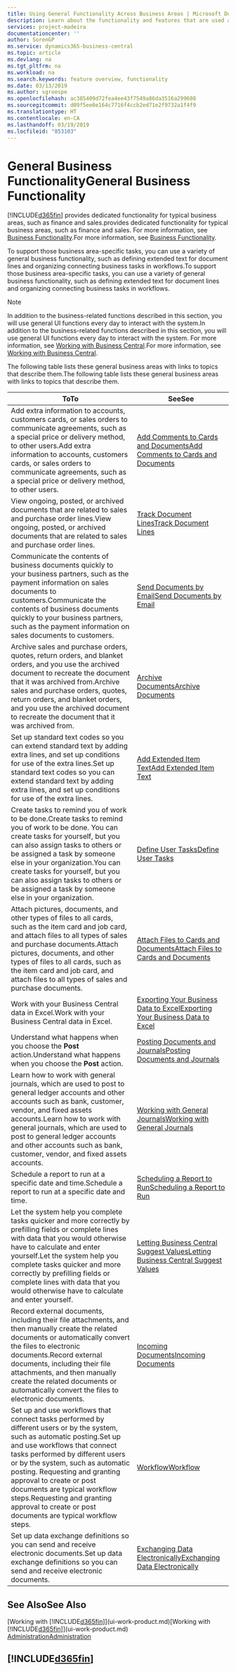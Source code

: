 ```yaml
---
title: Using General Functionality Across Business Areas | Microsoft Docs
description: Learn about the functionality and features that are used across business areas in Business Central .
services: project-madeira
documentationcenter: ''
author: SorenGP
ms.service: dynamics365-business-central
ms.topic: article
ms.devlang: na
ms.tgt_pltfrm: na
ms.workload: na
ms.search.keywords: feature overview, functionality
ms.date: 03/13/2019
ms.author: sgroespe
ms.openlocfilehash: ac385409d72fea4ee43f7549a86da3516a299608
ms.sourcegitcommit: d09f5ee0e164c7716f4ccb2ed71e2f9732a1f4f9
ms.translationtype: HT
ms.contentlocale: en-CA
ms.lasthandoff: 03/19/2019
ms.locfileid: "853103"
---
```

# <a name="general-business-functionality"></a><span data-ttu-id="daa14-103">General Business Functionality</span><span class="sxs-lookup"><span data-stu-id="daa14-103">General Business Functionality</span></span>
[!INCLUDE[d365fin](includes/d365fin_md.md)] <span data-ttu-id="daa14-104">provides dedicated functionality for typical business areas, such as finance and sales.</span><span class="sxs-lookup"><span data-stu-id="daa14-104">provides dedicated functionality for typical business areas, such as finance and sales.</span></span> <span data-ttu-id="daa14-105">For more information, see [Business Functionality](across-business-functionality.md).</span><span class="sxs-lookup"><span data-stu-id="daa14-105">For more information, see [Business Functionality](across-business-functionality.md).</span></span>

<span data-ttu-id="daa14-106">To support those business area-specific tasks, you can use a variety of general business functionality, such as defining extended text for document lines and organizing connecting business tasks in workflows.</span><span class="sxs-lookup"><span data-stu-id="daa14-106">To support those business area-specific tasks, you can use a variety of general business functionality, such as defining extended text for document lines and organizing connecting business tasks in workflows.</span></span>

> [!NOTE]
> <span data-ttu-id="daa14-107">In addition to the business-related functions described in this section, you will use general UI functions every day to interact with the system.</span><span class="sxs-lookup"><span data-stu-id="daa14-107">In addition to the business-related functions described in this section, you will use general UI functions every day to interact with the system.</span></span> <span data-ttu-id="daa14-108">For more information, see [Working with Business Central](ui-work-product.md).</span><span class="sxs-lookup"><span data-stu-id="daa14-108">For more information, see [Working with Business Central](ui-work-product.md).</span></span>

<span data-ttu-id="daa14-109">The following table lists these general business areas with links to topics that describe them.</span><span class="sxs-lookup"><span data-stu-id="daa14-109">The following table lists these general business areas with links to topics that describe them.</span></span>

| <span data-ttu-id="daa14-110">To</span><span class="sxs-lookup"><span data-stu-id="daa14-110">To</span></span> | <span data-ttu-id="daa14-111">See</span><span class="sxs-lookup"><span data-stu-id="daa14-111">See</span></span> |
| --- | --- |
|<span data-ttu-id="daa14-112">Add extra information to accounts, customers cards, or sales orders to communicate agreements, such as a special price or delivery method, to other users.</span><span class="sxs-lookup"><span data-stu-id="daa14-112">Add extra information to accounts, customers cards, or sales orders to communicate agreements, such as a special price or delivery method, to other users.</span></span>|[<span data-ttu-id="daa14-113">Add Comments to Cards and Documents</span><span class="sxs-lookup"><span data-stu-id="daa14-113">Add Comments to Cards and Documents</span></span>](across-how-use-comments.md)|
|<span data-ttu-id="daa14-114">View ongoing, posted, or archived documents that are related to sales and purchase order lines.</span><span class="sxs-lookup"><span data-stu-id="daa14-114">View ongoing, posted, or archived documents that are related to sales and purchase order lines.</span></span>|[<span data-ttu-id="daa14-115">Track Document Lines</span><span class="sxs-lookup"><span data-stu-id="daa14-115">Track Document Lines</span></span>](across-how-to-track-document-lines.md)|
| <span data-ttu-id="daa14-116">Communicate the contents of business documents quickly to your business partners, such as the payment information on sales documents to customers.</span><span class="sxs-lookup"><span data-stu-id="daa14-116">Communicate the contents of business documents quickly to your business partners, such as the payment information on sales documents to customers.</span></span> |[<span data-ttu-id="daa14-117">Send Documents by Email</span><span class="sxs-lookup"><span data-stu-id="daa14-117">Send Documents by Email</span></span>](ui-how-send-documents-email.md) |
|<span data-ttu-id="daa14-118">Archive sales and purchase orders, quotes, return orders, and blanket orders, and you use the archived document to recreate the document that it was archived from.</span><span class="sxs-lookup"><span data-stu-id="daa14-118">Archive sales and purchase orders, quotes, return orders, and blanket orders, and you use the archived document to recreate the document that it was archived from.</span></span>|[<span data-ttu-id="daa14-119">Archive Documents</span><span class="sxs-lookup"><span data-stu-id="daa14-119">Archive Documents</span></span>](across-how-to-archive-documents.md)|
| <span data-ttu-id="daa14-120">Set up standard text codes so you can extend standard text by adding extra lines, and set up conditions for use of the extra lines.</span><span class="sxs-lookup"><span data-stu-id="daa14-120">Set up standard text codes so you can extend standard text by adding extra lines, and set up conditions for use of the extra lines.</span></span> |[<span data-ttu-id="daa14-121">Add Extended Item Text</span><span class="sxs-lookup"><span data-stu-id="daa14-121">Add Extended Item Text</span></span>](ui-how-define-ext-text.md) |
|<span data-ttu-id="daa14-122">Create tasks to remind you of work to be done.</span><span class="sxs-lookup"><span data-stu-id="daa14-122">Create tasks to remind you of work to be done.</span></span> <span data-ttu-id="daa14-123">You can create tasks for yourself, but you can also assign tasks to others or be assigned a task by someone else in your organization.</span><span class="sxs-lookup"><span data-stu-id="daa14-123">You can create tasks for yourself, but you can also assign tasks to others or be assigned a task by someone else in your organization.</span></span>|[<span data-ttu-id="daa14-124">Define User Tasks</span><span class="sxs-lookup"><span data-stu-id="daa14-124">Define User Tasks</span></span>](across-user-tasks.md)|
|<span data-ttu-id="daa14-125">Attach pictures, documents, and other types of files to all cards, such as the item card and job card, and attach files to all types of sales and purchase documents.</span><span class="sxs-lookup"><span data-stu-id="daa14-125">Attach pictures, documents, and other types of files to all cards, such as the item card and job card, and attach files to all types of sales and purchase documents.</span></span>|[<span data-ttu-id="daa14-126">Attach Files to Cards and Documents</span><span class="sxs-lookup"><span data-stu-id="daa14-126">Attach Files to Cards and Documents</span></span>](across-attach-document-master-data.md)|
|<span data-ttu-id="daa14-127">Work with your Business Central data in Excel.</span><span class="sxs-lookup"><span data-stu-id="daa14-127">Work with your Business Central data in Excel.</span></span>|[<span data-ttu-id="daa14-128">Exporting Your Business Data to Excel</span><span class="sxs-lookup"><span data-stu-id="daa14-128">Exporting Your Business Data to Excel</span></span>](about-export-data.md)|
|<span data-ttu-id="daa14-129">Understand what happens when you choose the **Post** action.</span><span class="sxs-lookup"><span data-stu-id="daa14-129">Understand what happens when you choose the **Post** action.</span></span>|[<span data-ttu-id="daa14-130">Posting Documents and Journals</span><span class="sxs-lookup"><span data-stu-id="daa14-130">Posting Documents and Journals</span></span>](ui-post-documents-journals.md)|
|<span data-ttu-id="daa14-131">Learn how to work with general journals, which are used to post to general ledger accounts and other accounts such as bank, customer, vendor, and fixed assets accounts.</span><span class="sxs-lookup"><span data-stu-id="daa14-131">Learn how to work with general journals, which are used to post to general ledger accounts and other accounts such as bank, customer, vendor, and fixed assets accounts.</span></span> |[<span data-ttu-id="daa14-132">Working with General Journals</span><span class="sxs-lookup"><span data-stu-id="daa14-132">Working with General Journals</span></span>](ui-work-general-journals.md) |
| <span data-ttu-id="daa14-133">Schedule a report to run at a specific date and time.</span><span class="sxs-lookup"><span data-stu-id="daa14-133">Schedule a report to run at a specific date and time.</span></span> |[<span data-ttu-id="daa14-134">Scheduling a Report to Run</span><span class="sxs-lookup"><span data-stu-id="daa14-134">Scheduling a Report to Run</span></span>](ui-work-report.md#ScheduleReport) |
|<span data-ttu-id="daa14-135">Let the system help you complete tasks quicker and more correctly by prefilling fields or complete lines with data that you would otherwise have to calculate and enter yourself.</span><span class="sxs-lookup"><span data-stu-id="daa14-135">Let the system help you complete tasks quicker and more correctly by prefilling fields or complete lines with data that you would otherwise have to calculate and enter yourself.</span></span>|[<span data-ttu-id="daa14-136">Letting Business Central Suggest Values</span><span class="sxs-lookup"><span data-stu-id="daa14-136">Letting Business Central Suggest Values</span></span>](ui-let-system-suggest-values.md)|
|<span data-ttu-id="daa14-137">Record external documents, including their file attachments, and then manually create the related documents or automatically convert the files to electronic documents.</span><span class="sxs-lookup"><span data-stu-id="daa14-137">Record external documents, including their file attachments, and then manually create the related documents or automatically convert the files to electronic documents.</span></span>|[<span data-ttu-id="daa14-138">Incoming Documents</span><span class="sxs-lookup"><span data-stu-id="daa14-138">Incoming Documents</span></span>](across-income-documents.md)|
|<span data-ttu-id="daa14-139">Set up and use workflows that connect tasks performed by different users or by the system, such as automatic posting.</span><span class="sxs-lookup"><span data-stu-id="daa14-139">Set up and use workflows that connect tasks performed by different users or by the system, such as automatic posting.</span></span> <span data-ttu-id="daa14-140">Requesting and granting approval to create or post documents are typical workflow steps.</span><span class="sxs-lookup"><span data-stu-id="daa14-140">Requesting and granting approval to create or post documents are typical workflow steps.</span></span>|[<span data-ttu-id="daa14-141">Workflow</span><span class="sxs-lookup"><span data-stu-id="daa14-141">Workflow</span></span>](across-workflow.md)|
| <span data-ttu-id="daa14-142">Set up data exchange definitions so you can send and receive electronic documents.</span><span class="sxs-lookup"><span data-stu-id="daa14-142">Set up data exchange definitions so you can send and receive electronic documents.</span></span> |[<span data-ttu-id="daa14-143">Exchanging Data Electronically</span><span class="sxs-lookup"><span data-stu-id="daa14-143">Exchanging Data Electronically</span></span>](across-data-exchange.md) |

## <a name="see-also"></a><span data-ttu-id="daa14-144">See Also</span><span class="sxs-lookup"><span data-stu-id="daa14-144">See Also</span></span>
<span data-ttu-id="daa14-145">[Working with [!INCLUDE[d365fin](includes/d365fin_md.md)]](ui-work-product.md)</span><span class="sxs-lookup"><span data-stu-id="daa14-145">[Working with [!INCLUDE[d365fin](includes/d365fin_md.md)]](ui-work-product.md)</span></span>  
[<span data-ttu-id="daa14-146">Administration</span><span class="sxs-lookup"><span data-stu-id="daa14-146">Administration</span></span>](admin-setup-and-administration.md)

## [!INCLUDE[d365fin](includes/free_trial_md.md)]  
